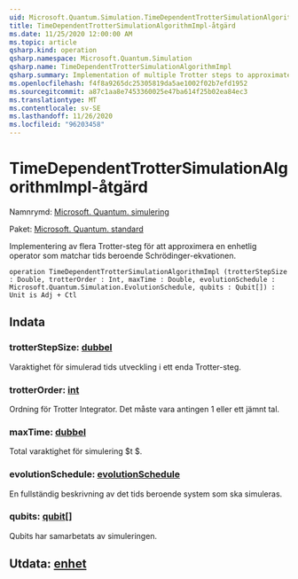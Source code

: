 ```yaml
---
uid: Microsoft.Quantum.Simulation.TimeDependentTrotterSimulationAlgorithmImpl
title: TimeDependentTrotterSimulationAlgorithmImpl-åtgärd
ms.date: 11/25/2020 12:00:00 AM
ms.topic: article
qsharp.kind: operation
qsharp.namespace: Microsoft.Quantum.Simulation
qsharp.name: TimeDependentTrotterSimulationAlgorithmImpl
qsharp.summary: Implementation of multiple Trotter steps to approximate a unitary operator that solves the time-dependent Schrödinger equation.
ms.openlocfilehash: f4f8a9265dc25305819da5ae1002f02b7efd1952
ms.sourcegitcommit: a87c1aa8e7453360025e47ba614f25b02ea84ec3
ms.translationtype: MT
ms.contentlocale: sv-SE
ms.lasthandoff: 11/26/2020
ms.locfileid: "96203458"
---
```

# <a name="timedependenttrottersimulationalgorithmimpl-operation"></a>TimeDependentTrotterSimulationAlgorithmImpl-åtgärd

Namnrymd: [Microsoft. Quantum. simulering](xref:Microsoft.Quantum.Simulation)

Paket: [Microsoft. Quantum. standard](https://nuget.org/packages/Microsoft.Quantum.Standard)


Implementering av flera Trotter-steg för att approximera en enhetlig operator som matchar tids beroende Schrödinger-ekvationen.

```qsharp
operation TimeDependentTrotterSimulationAlgorithmImpl (trotterStepSize : Double, trotterOrder : Int, maxTime : Double, evolutionSchedule : Microsoft.Quantum.Simulation.EvolutionSchedule, qubits : Qubit[]) : Unit is Adj + Ctl
```


## <a name="input"></a>Indata

### <a name="trotterstepsize--double"></a>trotterStepSize: [dubbel](xref:microsoft.quantum.lang-ref.double)

Varaktighet för simulerad tids utveckling i ett enda Trotter-steg.


### <a name="trotterorder--int"></a>trotterOrder: [int](xref:microsoft.quantum.lang-ref.int)

Ordning för Trotter Integrator. Det måste vara antingen 1 eller ett jämnt tal.


### <a name="maxtime--double"></a>maxTime: [dubbel](xref:microsoft.quantum.lang-ref.double)

Total varaktighet för simulering $t $.


### <a name="evolutionschedule--evolutionschedule"></a>evolutionSchedule: [evolutionSchedule](xref:Microsoft.Quantum.Simulation.EvolutionSchedule)

En fullständig beskrivning av det tids beroende system som ska simuleras.


### <a name="qubits--qubit"></a>qubits: [qubit](xref:microsoft.quantum.lang-ref.qubit)[]

Qubits har samarbetats av simuleringen.



## <a name="output--unit"></a>Utdata: [enhet](xref:microsoft.quantum.lang-ref.unit)

